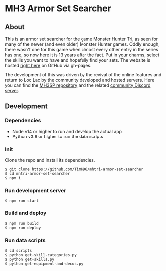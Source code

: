 # MH3 Armor Set Searcher

## About

This is an armor set searcher for the game Monster Hunter Tri, as seen for many of the newer (and even older) Monster Hunter games. Oddly enough, there wasn't one for this game when almost every other entry in the series has one, so now here it is 13 years after the fact. Put in your charms, select the skills you want to have and hopefully find your sets. The website is hosted [right here](https://timh96.github.io/mhtri-armor-set-searcher/) on GitHub via gh-pages.

The development of this was driven by the revival of the online features and return to Loc Lac by the community developed and hosted servers. Here you can find the [MH3SP repository](https://github.com/sepalani/MH3SP) and the related [community Discord server](https://discord.com/invite/4sBmXC55V6).

## Development

### Dependencies

- Node v14 or higher to run and develop the actual app
- Python v3.9 or higher to run the data scripts

### Init

Clone the repo and install its dependencies.

```shell
$ git clone https://github.com/TimH96/mhtri-armor-set-searcher
$ cd mhtri-armor-set-searcher
$ npm i
```

### Run development server

```shell
$ npm run start
```

### Build and deploy

```shell
$ npm run build
$ npm run deploy
```

### Run data scripts

```shell
$ cd scripts
$ python get-skill-categories.py
$ python get-skills.py
$ python get-equipment-and-decos.py
```
